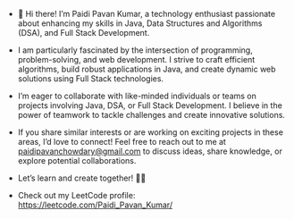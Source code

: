 - 👋 Hi there! I’m Paidi Pavan Kumar, a technology enthusiast passionate about enhancing my skills in Java, Data Structures and Algorithms (DSA), and Full Stack Development.

- I am particularly fascinated by the intersection of programming, problem-solving, and web development. I strive to craft efficient algorithms, build robust applications in Java, and create dynamic web solutions using Full Stack technologies.

- I’m eager to collaborate with like-minded individuals or teams on projects involving Java, DSA, or Full Stack Development. I believe in the power of teamwork to tackle challenges and create innovative solutions.

- If you share similar interests or are working on exciting projects in these areas, I’d love to connect! Feel free to reach out to me at paidipavanchowdary@gmail.com to discuss ideas, share knowledge, or explore potential collaborations.

- Let’s learn and create together! 🚀✨

- Check out my LeetCode profile: https://leetcode.com/Paidi_Pavan_Kumar/

<!---
Paidi-Pavan-Kumar/Paidi-Pavan-Kumar is a ✨ special ✨ repository because its `README.md` (this file) appears on your GitHub profile.
You can click the Preview link to take a look at your changes.
--->

